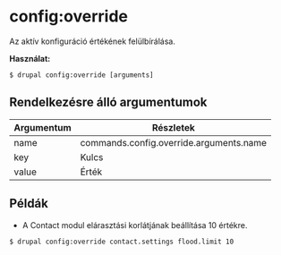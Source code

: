 # config:override
Az aktív konfiguráció értékének felülbírálása.

**Használat:**
```
$ drupal config:override [arguments]
```

## Rendelkezésre álló argumentumok
Argumentum | Részletek
---------|-------------
name | commands.config.override.arguments.name
key | Kulcs
value | Érték

## Példák
* A Contact modul elárasztási korlátjának beállítása 10 értékre.
```
$ drupal config:override contact.settings flood.limit 10
```
